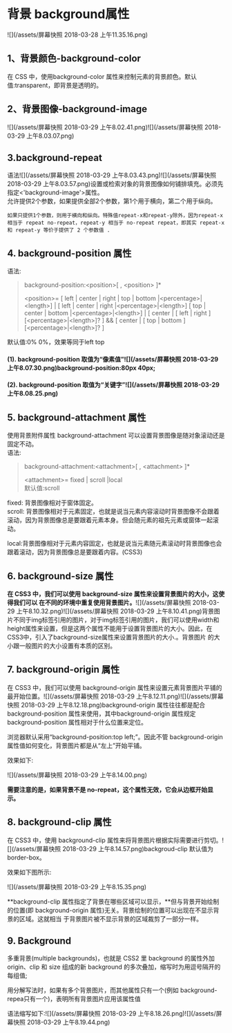 # 背景 background属性

![](/assets/屏幕快照 2018-03-28 上午11.35.16.png)

## 1、背景颜色-background-color

在 CSS 中，使用background-color 属性来控制元素的背景颜色。默认值:transparent，即背景是透明的。

## 2、背景图像-background-image

![](/assets/屏幕快照 2018-03-29 上午8.02.41.png)![](/assets/屏幕快照 2018-03-29 上午8.03.07.png)

## 3.background-repeat

语法![](/assets/屏幕快照 2018-03-29 上午8.03.43.png)![](/assets/屏幕快照 2018-03-29 上午8.03.57.png)设置或检索对象的背景图像如何铺排填充。必须先指定&lt;'background-image'&gt;属性。  
    允许提供2个参数，如果提供全部2个参数，第1个用于横向，第二个用于纵向。

    如果只提供1个参数，则用于横向和纵向。特殊值repeat-x和repeat-y除外，因为repeat-x 相当于 repeat no-repeat，repeat-y 相当于 no-repeat repeat，即其实 repeat-x 和 repeat-y 等价于提供了 2 个参数值 .

## 4. background-position 属性

语法:

> background-position:&lt;position&gt;\[ , &lt;position&gt; \]\*
>
> &lt;position&gt;= \[ left \| center \| right \| top \| bottom \|&lt;percentage&gt;\|&lt;length&gt;\] \| \[ left \| center \| right \|&lt;percentage&gt;\|&lt;length&gt;\] \[ top \| center \| bottom \|&lt;percentage&gt;\|&lt;length&gt;\] \| \[ center \| \[ left \| right \] \[&lt;percentage&gt;\|&lt;length&gt;\]? \] && \[ center \| \[ top \| bottom \] \[&lt;percentage&gt;\|&lt;length&gt;\]? \]

默认值:0% 0%，效果等同于left top

####  \(1\). background-position 取值为“像素值”![](/assets/屏幕快照 2018-03-29 上午8.07.30.png)background-position:80px 40px;

#### \(2\). background-position 取值为“关键字”![](/assets/屏幕快照 2018-03-29 上午8.08.25.png)

## 5. background-attachment 属性

使用背景附件属性 background-attachment 可以设置背景图像是随对象滚动还是 固定不动。  
语法:

> background-attachment:&lt;attachment&gt;\[ , &lt;attachment&gt; \]\*
>
> &lt;attachment&gt;= fixed \| scroll \|local  
> 默认值:scroll

fixed: 背景图像相对于窗体固定。  
scroll: 背景图像相对于元素固定，也就是说当元素内容滚动时背景图像不会跟着滚动，因为背景图像总是要跟着元素本身。但会随元素的祖先元素或窗体一起滚动。

local:背景图像相对于元素内容固定，也就是说当元素随元素滚动时背景图像也会跟着滚动，因为背景图像总是要跟着内容。\(CSS3\)

## 6. background-size 属性

**在 CSS3 中，我们可以使用 background-size 属性来设置背景图片的大小，这使得我们可以 在不同的环境中重复使用背景图片。**![](/assets/屏幕快照 2018-03-29 上午8.10.32.png)![](/assets/屏幕快照 2018-03-29 上午8.10.41.png)背景图片不同于img标签引用的图片，对于img标签引用的图片，我们可以使用width和height属性来设置，但是这两个属性不能用于设置背景图片的大小。因此，在CSS3中，引入了background-size属性来设置背景图片的大小.。背景图片 的大小跟一般图片的大小设置有本质的区别。



## 7. background-origin 属性

在 CSS3 中，我们可以使用 background-origin 属性来设置元素背景图片平铺的最开始位置。![](/assets/屏幕快照 2018-03-29 上午8.12.11.png)![](/assets/屏幕快照 2018-03-29 上午8.12.18.png)background-origin 属性往往都是配合 background-position 属性来使用，其中background-origin 属性规定 background-position 属性相对于什么位置来定位。

浏览器默认采用“background-position:top left;”。因此不管 background-origin 属性值如何变化，背景图片都是从“左上”开始平铺。

效果如下:

![](/assets/屏幕快照 2018-03-29 上午8.14.00.png)

**需要注意的是，如果背景不是 no-repeat，这个属性无效，它会从边框开始显示。**

## 8. background-clip 属性

在 CSS3 中，使用 background-clip 属性来将背景图片根据实际需要进行剪切。![](/assets/屏幕快照 2018-03-29 上午8.14.57.png)backgroud-clip 默认值为 border-box。

效果如下图所示:

![](/assets/屏幕快照 2018-03-29 上午8.15.35.png)

**background-clip 属性指定了背景在哪些区域可以显示，**但与背景开始绘制的位置\(即 background-origin 属性\)无关。背景绘制的位置可以出现在不显示背景的区域。这就相当 于背景图片被不显示背景的区域裁剪了一部分一样。

## 9. Background

多重背景\(multiple backgrounds\)，也就是 CSS2 里 background 的属性外加 origin、clip 和 size 组成的新 background 的多次叠加，缩写时为用逗号隔开的每组值;

用分解写法时，如果有多个背景图片，而其他属性只有一个\(例如 background-repea只有一个\)，表明所有背景图片应用该属性值

语法缩写如下:![](/assets/屏幕快照 2018-03-29 上午8.18.26.png)![](/assets/屏幕快照 2018-03-29 上午8.19.44.png)



